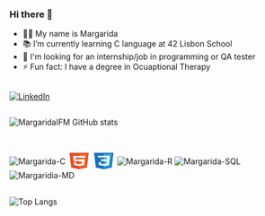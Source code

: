 ### Hi there 👋

- 👩🏽 My name is Margarida 
- 📚 I’m currently learning C language at 42 Lisbon School
- 🤔 I'm looking for an internship/job in programming or QA tester
- ⚡ Fun fact: I have a degree in Ocuaptional Therapy

##

[![LinkedIn](https://img.shields.io/badge/LinkedIn-0077B5?style=for-the-badge&logo=linkedin&logoColor=whitedef)](https://www.linkedin.com/in/margarida-matias-724190251/)

##
  
![MargaridaIFM GitHub stats](https://github-readme-stats.vercel.app/api?username=MargaridaIFM&show_icons=true&theme=radical)

##

<div style="display: inline_block"><br>
  <img align="center" alt= "Margarida-C" height="30" width="40" src="https://cdn.jsdelivr.net/gh/devicons/devicon@latest/icons/c/c-original.svg">
  <img align="center" alt="Margarida-HTML" height="30" width="40" src="https://raw.githubusercontent.com/devicons/devicon/master/icons/html5/html5-original.svg">
  <img align="center" alt= "Margarida-CSS" height="30" width="40" src="https://raw.githubusercontent.com/devicons/devicon/master/icons/css3/css3-original.svg">
  <img align="center" alt="Margarida-R" height="30" width="40" src="https://cdn.jsdelivr.net/gh/devicons/devicon@latest/icons/r/r-original.svg">
  <img align="center" alt="Margarida-SQL" height="30" width="40" src="https://cdn.jsdelivr.net/gh/devicons/devicon@latest/icons/azuresqldatabase/azuresqldatabase-original.svg">
  <img align="center" alt="Margaridia-MD" height="30" widtg="40" src= "https://cdn.jsdelivr.net/gh/devicons/devicon@latest/icons/markdown/markdown-original.svg" />
          
</div>

##

![Top Langs](https://github-readme-stats.vercel.app/api/top-langs/?username=MargaridaIFM&theme=radical&layout=compact)
